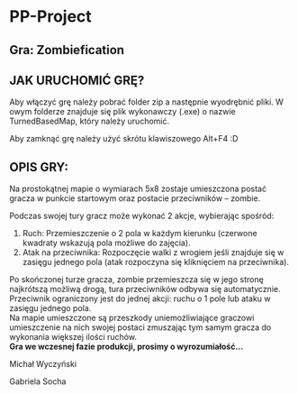 # PP-Project
## Gra: Zombiefication

## JAK URUCHOMIĆ GRĘ?

Aby włączyć grę należy pobrać folder zip a następnie wyodrębnić pliki. W owym folderze znajduje się plik wykonawczy (.exe) o nazwie TurnedBasedMap, który należy uruchomić.

Aby zamknąć grę należy użyć skrótu klawiszowego Alt+F4 :D

## OPIS GRY:

Na prostokątnej mapie o wymiarach 5x8 zostaje umieszczona postać gracza w punkcie startowym oraz postacie przeciwników – zombie.

Podczas swojej tury gracz może wykonać 2 akcje, wybierając spośród:

1. Ruch: Przemieszczenie o 2 pola w każdym kierunku (czerwone kwadraty wskazują pola możliwe do zajęcia).
2.  Atak na przeciwnika: Rozpoczęcie walki z wrogiem jeśli znajduje się w zasięgu jednego pola (atak rozpoczyna się kliknięciem na przeciwnika).

Po skończonej turze gracza, zombie przemieszcza się w jego stronę najkrótszą możliwą drogą, tura przeciwników odbywa się automatycznie.
<br>Przeciwnik ograniczony jest do jednej akcji: ruchu o 1 pole lub ataku w zasięgu jednego pola.
<br>Na mapie umieszczone są przeszkody uniemożliwiające graczowi umieszczenie na nich swojej postaci zmuszając tym samym gracza do wykonania większej ilości ruchów.
<br>**Gra we wczesnej fazie produkcji, prosimy o wyrozumiałość…**

Michał Wyczyński

Gabriela Socha
